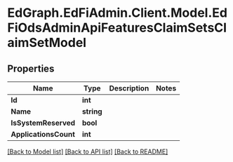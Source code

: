 # EdGraph.EdFiAdmin.Client.Model.EdFiOdsAdminApiFeaturesClaimSetsClaimSetModel

## Properties

Name | Type | Description | Notes
------------ | ------------- | ------------- | -------------
**Id** | **int** |  | 
**Name** | **string** |  | 
**IsSystemReserved** | **bool** |  | 
**ApplicationsCount** | **int** |  | 

[[Back to Model list]](../README.md#documentation-for-models) [[Back to API list]](../README.md#documentation-for-api-endpoints) [[Back to README]](../README.md)

